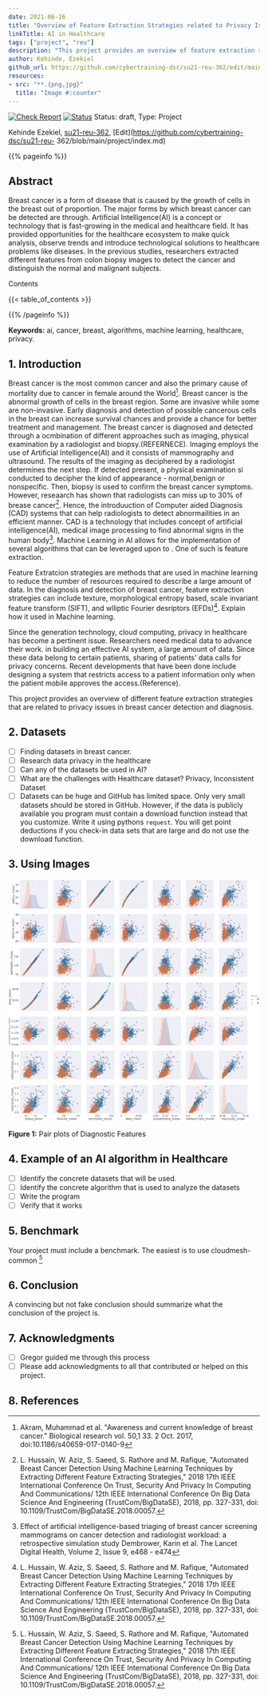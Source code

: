 ```yaml
---
date: 2021-06-16
title: "Overview of Feature Extraction Strategies related to Privacy Issues in Breast Cancer"
linkTitle: AI in Healthcare
tags: ["project", "reu"]
description: "This project provides an overview of feature extraction strategies in breast cancer diagnosis and detection as t relates with privacy issues."
author: Kehinde, Ezekiel
github_url: https://github.com/cybertraining-dsc/su21-reu-362/edit/main/project/index.md
resources:
- src: "**.{png,jpg}"
  title: "Image #:counter"
---
```


[![Check Report](https://github.com/cybertraining-dsc/hid-example/workflows/Check%20Report/badge.svg)](https://github.com/cybertraining-dsc/su21-reu-362/actions)
[![Status](https://github.com/cybertraining-dsc/hid-example/workflows/Status/badge.svg)](https://github.com/cybertraining-dsc/su21-reu-362/actions)
Status: draft, Type: Project

Kehinde Ezekiel, [su21-reu-362](https://github.com/cybertraining-dsc/su21-reu-362), [Edit](https://github.com/cybertraining-dsc/su21-reu-
362/blob/main/project/index.md)

{{% pageinfo %}}

## Abstract

Breast cancer is a form of disease that is caused by the growth of cells in the breast out of proportion. The major forms by which breast cancer can be detected are through. Artificial Intelligence(AI) is a concept or technology that is fast-growing in the medical and healthcare field. It has provided opportunities for the healthcare ecosystem to make quick analysis, observe trends and introduce technological solutions to healthcare problems like diseases. In  the  previous  studies, researchers  extracted  different  features  from  colon  biopsy  images  to  detect  the  cancer  and  distinguish  the  normal  and  malignant  subjects. 

Contents

{{< table_of_contents >}}

{{% /pageinfo %}}

**Keywords:** ai, cancer, breast, algorithms, machine learning, healthcare, privacy.

## 1. Introduction

Breast cancer is the most common cancer and also the primary cause of mortality due to cancer in female around the World[^1]. Breast cancer is the abnormal growth of cells in the breast region. Some are invasive while some are non-invasive. Early diagnosis and detection of possible cancerous cells in the breast can increase survival chances and provide a chance for better treatment and management. The breast cancer is diagnosed and detected through a ocmbination of different approaches such as imaging, physical examination by a radiologist and biopsy.(REFERNECE). Imaging employs the use of Artificial Intelligence(AI) and it consists of mammography and ultrasound. The results of the imaging as deciphered by a radiologist determines the next step. If detected present, a physical examination si conducted to decipher the kind of appearance - normal,benign or nonspecific. Then, biopsy is used to confirm the breast cancer symptoms. However, reseaarch has shown that radiologists can miss up to 30% of brease cancer[^2]. Hence, the introduuction of Computer aided Diagnosis (CAD) systems that can help radiologists to detect abnormailities in an efficient manner. CAD is a technology that includes concept of artificial intelligence(AI), medical image processing to find abnormal signs in the human body[^3]. Machine Learning in AI allows for the implementation of several algorithms that can be leveraged upon to . One of such is feature extraction.

Feature Extratcion strategies are methods that are used in machine learning to reduce the number of resources required to describe a large amount of data. In the diagnosis and detection of breast cancer, feature extraction strategies can include texture, morphological entropy based, scale invariant feature transform (SIFT), and wlliptic Fourier desriptors (EFDs)[^2]. Explain how it used in Machine learning.

Since the generation technology, cloud computing, privacy in healthcare has become a pertinent issue. Researchers need medical data to advance their work. in building an effective AI system, a large amount of data. Since these data belong to certain patients, sharing of patients' data calls for privacy concerns. Recent developments that have been done include designing a system that restricts access to a patient information only when the patient mobile approves the access.(Reference).

This project provides an overview of different feature extraction strategies that are related to privacy issues in breast cancer detection and diagnosis. 


## 2. Datasets

- [ ] Finding datasets in breast cancer.
- [ ] Research data privacy in the healthcare
- [ ] Can any of the datasets be used in AI?
- [ ] What are the challenges with Healthcare dataset? Privacy, Inconsistent Dataset
- [ ] Datasets can be huge and GitHub has limited space. Only very small datasets should be stored in GitHub.
      However, if the data is publicly available you program must contain a download function instead that you customize.
      Write it using pythons `request`. You will get point deductions if you check-in data sets that are large and do not use
      the download function.

## 3. Using Images

![Figure 1](https://github.com/kehinde-ezekiel/su21-reu-362/blob/main/project/images/chart_image.jpg)

**Figure 1:** Pair plots of Diagnostic Features

## 4. Example of an AI algorithm in Healthcare

- [ ] Identify the concrete datasets that will be used.
- [ ] Identify the concrete algorithm that is used to analyze the datasets
- [ ] Write the program
- [ ] Verify that it works

## 5. Benchmark

Your project must include a benchmark. The easiest is to use cloudmesh-common [^2]
 
## 6. Conclusion

A convincing but not fake conclusion should summarize what the conclusion of the project is.

## 7. Acknowledgments

- [ ] Gregor guided me through this process
- [ ] Please add acknowledgments to all that contributed or helped on this project.

## 8. References

[^1]: Akram, Muhammad et al. "Awareness and current knowledge of breast cancer." Biological research vol. 50,1 33. 2 Oct. 2017, doi:10.1186/s40659-017-0140-9

[^2]: L. Hussain, W. Aziz, S. Saeed, S. Rathore and M. Rafique, "Automated Breast Cancer Detection Using Machine Learning Techniques by Extracting Different Feature Extracting Strategies," 2018 17th IEEE International Conference On Trust, Security And Privacy In Computing And Communications/ 12th IEEE International Conference On Big Data Science And Engineering (TrustCom/BigDataSE), 2018, pp. 327-331, doi: 10.1109/TrustCom/BigDataSE.2018.00057.     

[^3]: Effect of artificial intelligence-based triaging of breast cancer screening mammograms on cancer detection and radiologist workload: a retrospective simulation study Dembrower, Karin et al. The Lancet Digital Health, Volume 2, Issue 9, e468 - e474

[^3]: Halalli, Bhagirathi et al. "Computer Aided Diagnosis - Medical Image Analysis Techniques." 20 Dec. 2017, doi: 10.5772/intechopen.69792

[^4]: Salod, Zakia, and Yashik Singh. "Comparison of the performance of machine learning algorithms in breast cancer screening and detection: A protocol." Journal of public health research vol. 8,3 1677. 4 Dec. 2019, doi:10.4081/jphr.2019.1677

[^5]: Gregor von Laszewski, Cloudmesh StopWatch and Benchmark from the Cloudmesh Common Library, [GitHub] 
      <https://github.com/cloudmesh/cloudmesh-common>
